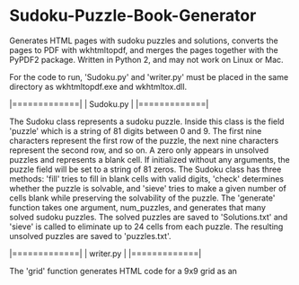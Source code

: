 # Sudoku-Puzzle-Book-Generator
Generates HTML pages with sudoku puzzles and solutions, converts the pages to PDF with wkhtmltopdf, and merges the pages together with the PyPDF2 package. Written in Python 2, and may not work on Linux or Mac.

For the code to run, 'Sudoku.py' and 'writer.py' must be placed in the same directory as wkhtmltopdf.exe and wkhtmltox.dll.

|=============|
|  Sudoku.py  |
|=============|

The Sudoku class represents a sudoku puzzle. Inside this class is the field 'puzzle' which is a string of 81 digits between 0 and 9. The first nine characters represent the first row of the puzzle, the next nine characters represent the second row, and so on. A zero only appears in unsolved puzzles and represents a blank cell.
If initialized without any arguments, the puzzle field will be set to a string of 81 zeros.
The Sudoku class has three methods: 'fill' tries to fill in blank cells with valid digits, 'check' determines whether the puzzle is solvable, and 'sieve' tries to make a given number of cells blank while preserving the solvability of the puzzle.
The 'generate' function takes one argument, num_puzzles, and generates that many solved sudoku puzzles. The solved puzzles are saved to 'Solutions.txt' and 'sieve' is called to eliminate up to 24 cells from each puzzle. The resulting unsolved puzzles are saved to 'puzzles.txt'.

|=============|
|  writer.py  |
|=============|

The 'grid' function generates HTML code for a 9x9 grid as an <svg> element.
The Page class is initialized with two strings of 81 digits between 0 and 9, and the 'write' method makes an HTML document with the corresponding puzzles, a number to identify the puzzles, a page number, and a page number for the solutions.
The Spage class is similar to the Page class, but it takes six strings instead of two. An HTML document is made displaying these six puzzles, with each puzzle number displayed below the respective puzzle, and a page number.
The rest of the code reads 'puzzles.txt' and 'Solutions.txt' and prints them on HTML pages, then converts them to PDF documents with os.system and wkhtmltopdf.
Finally, the pdf documents are merged into a single document.
